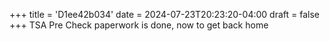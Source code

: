 +++
title = 'D1ee42b034'
date = 2024-07-23T20:23:20-04:00
draft = false
+++
TSA Pre Check paperwork is done, now to get back home